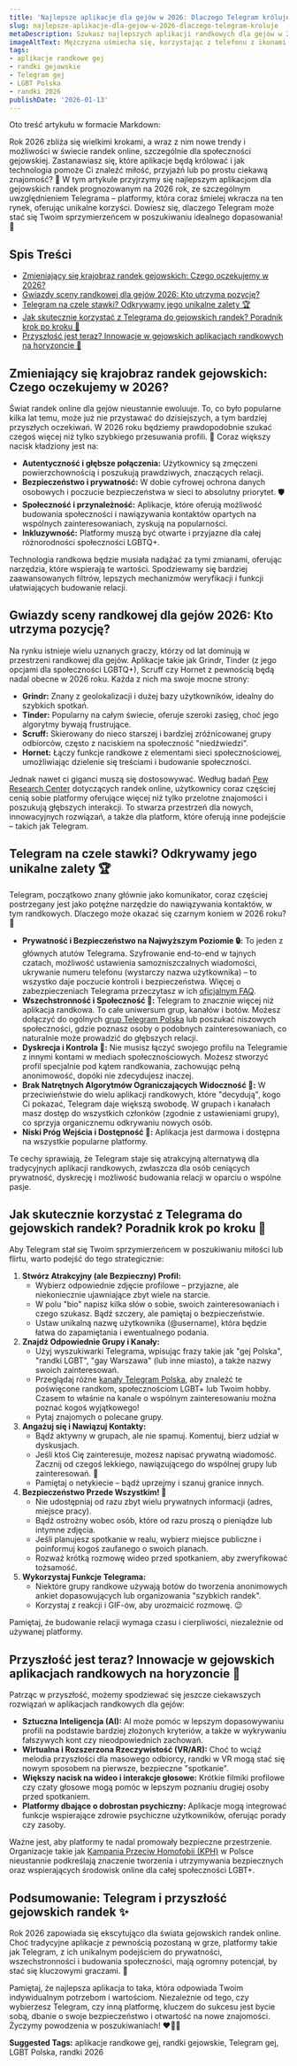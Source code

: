 ```yaml
---
title: 'Najlepsze aplikacje dla gejów w 2026: Dlaczego Telegram króluje?'
slug: najlepsze-aplikacje-dla-gejow-w-2026-dlaczego-telegram-kroluje
metaDescription: Szukasz najlepszych aplikacji randkowych dla gejów w 2026? Odkryj, dlaczego Telegram staje się liderem i jak znaleźć miłość lub flirt w bezpieczny sposób!
imageAltText: Mężczyzna uśmiecha się, korzystając z telefonu z ikonami aplikacji randkowych i logo Telegrama w tle, symbolizując randki gejowskie w 2026 roku.
tags:
- aplikacje randkowe gej
- randki gejowskie
- Telegram gej
- LGBT Polska
- randki 2026
publishDate: '2026-01-13'
---
```


Oto treść artykułu w formacie Markdown:

Rok 2026 zbliża się wielkimi krokami, a wraz z nim nowe trendy i możliwości w świecie randek online, szczególnie dla społeczności gejowskiej. Zastanawiasz się, które aplikacje będą królować i jak technologia pomoże Ci znaleźć miłość, przyjaźń lub po prostu ciekawą znajomość? 🤔 W tym artykule przyjrzymy się najlepszym aplikacjom dla gejowskich randek prognozowanym na 2026 rok, ze szczególnym uwzględnieniem Telegrama – platformy, która coraz śmielej wkracza na ten rynek, oferując unikalne korzyści. Dowiesz się, dlaczego Telegram może stać się Twoim sprzymierzeńcem w poszukiwaniu idealnego dopasowania! 💖

## Spis Treści

*   [Zmieniający się krajobraz randek gejowskich: Czego oczekujemy w 2026?](#zmieniajacy-sie-krajobraz-randek-gejowskich-czego-oczekujemy-w-2026)
*   [Gwiazdy sceny randkowej dla gejów 2026: Kto utrzyma pozycję?](#gwiazdy-sceny-randkowej-dla-gejow-2026-kto-utrzyma-pozycje)
*   [Telegram na czele stawki? Odkrywamy jego unikalne zalety 🏆](#telegram-na-czele-stawki-odkrywamy-jego-unikalne-zalety-)
*   [Jak skutecznie korzystać z Telegrama do gejowskich randek? Poradnik krok po kroku 🚀](#jak-skutecznie-korzystac-z-telegrama-do-gejowskich-randek-poradnik-krok-po-kroku-)
*   [Przyszłość jest teraz? Innowacje w gejowskich aplikacjach randkowych na horyzoncie 🌟](#przyszlosc-jest-teraz-innowacje-w-gejowskich-aplikacjach-randkowych-na-horyzoncie-)

## Zmieniający się krajobraz randek gejowskich: Czego oczekujemy w 2026?

Świat randek online dla gejów nieustannie ewoluuje. To, co było popularne kilka lat temu, może już nie przystawać do dzisiejszych, a tym bardziej przyszłych oczekiwań. W 2026 roku będziemy prawdopodobnie szukać czegoś więcej niż tylko szybkiego przesuwania profili. 💨 Coraz większy nacisk kładziony jest na:

*   **Autentyczność i głębsze połączenia:** Użytkownicy są zmęczeni powierzchownością i poszukują prawdziwych, znaczących relacji.
*   **Bezpieczeństwo i prywatność:** W dobie cyfrowej ochrona danych osobowych i poczucie bezpieczeństwa w sieci to absolutny priorytet. 🛡️
*   **Społeczność i przynależność:** Aplikacje, które oferują możliwość budowania społeczności i nawiązywania kontaktów opartych na wspólnych zainteresowaniach, zyskują na popularności.
*   **Inkluzywność:** Platformy muszą być otwarte i przyjazne dla całej różnorodności społeczności LGBTQ+.

Technologia randkowa będzie musiała nadążać za tymi zmianami, oferując narzędzia, które wspierają te wartości. Spodziewamy się bardziej zaawansowanych filtrów, lepszych mechanizmów weryfikacji i funkcji ułatwiających budowanie relacji.

## Gwiazdy sceny randkowej dla gejów 2026: Kto utrzyma pozycję?

Na rynku istnieje wielu uznanych graczy, którzy od lat dominują w przestrzeni randkowej dla gejów. Aplikacje takie jak Grindr, Tinder (z jego opcjami dla społeczności LGBTQ+), Scruff czy Hornet z pewnością będą nadal obecne w 2026 roku. Każda z nich ma swoje mocne strony:

*   **Grindr:** Znany z geolokalizacji i dużej bazy użytkowników, idealny do szybkich spotkań.
*   **Tinder:** Popularny na całym świecie, oferuje szeroki zasięg, choć jego algorytmy bywają frustrujące.
*   **Scruff:** Skierowany do nieco starszej i bardziej zróżnicowanej grupy odbiorców, często z naciskiem na społeczność "niedźwiedzi".
*   **Hornet:** Łączy funkcje randkowe z elementami sieci społecznościowej, umożliwiając dzielenie się treściami i budowanie społeczności.

Jednak nawet ci giganci muszą się dostosowywać. Według badań [Pew Research Center](https://www.pewresearch.org/internet/fact-sheet/online-dating/) dotyczących randek online, użytkownicy coraz częściej cenią sobie platformy oferujące więcej niż tylko przelotne znajomości i poszukują głębszych interakcji. To stwarza przestrzeń dla nowych, innowacyjnych rozwiązań, a także dla platform, które oferują inne podejście – takich jak Telegram.

## Telegram na czele stawki? Odkrywamy jego unikalne zalety 🏆

Telegram, początkowo znany głównie jako komunikator, coraz częściej postrzegany jest jako potężne narzędzie do nawiązywania kontaktów, w tym randkowych. Dlaczego może okazać się czarnym koniem w 2026 roku? 🤔

*   **Prywatność i Bezpieczeństwo na Najwyższym Poziomie 🔒:** To jeden z głównych atutów Telegrama. Szyfrowanie end-to-end w tajnych czatach, możliwość ustawienia samozniszczalnych wiadomości, ukrywanie numeru telefonu (wystarczy nazwa użytkownika) – to wszystko daje poczucie kontroli i bezpieczeństwa. Więcej o zabezpieczeniach Telegrama przeczytasz w ich [oficjalnym FAQ](https://telegram.org/faq#q-what-about-end-to-end-encryption).
*   **Wszechstronność i Społeczność 🤝:** Telegram to znacznie więcej niż aplikacja randkowa. To całe uniwersum grup, kanałów i botów. Możesz dołączyć do ogólnych [grup Telegram Polska](/grupy) lub poszukać niszowych społeczności, gdzie poznasz osoby o podobnych zainteresowaniach, co naturalnie może prowadzić do głębszych relacji.
*   **Dyskrecja i Kontrola 🤫:** Nie musisz łączyć swojego profilu na Telegramie z innymi kontami w mediach społecznościowych. Możesz stworzyć profil specjalnie pod kątem randkowania, zachowując pełną anonimowość, dopóki nie zdecydujesz inaczej.
*   **Brak Natrętnych Algorytmów Ograniczających Widoczność 👀:** W przeciwieństwie do wielu aplikacji randkowych, które "decydują", kogo Ci pokazać, Telegram daje większą swobodę. W grupach i kanałach masz dostęp do wszystkich członków (zgodnie z ustawieniami grupy), co sprzyja organicznemu odkrywaniu nowych osób.
*   **Niski Próg Wejścia i Dostępność 💸:** Aplikacja jest darmowa i dostępna na wszystkie popularne platformy.

Te cechy sprawiają, że Telegram staje się atrakcyjną alternatywą dla tradycyjnych aplikacji randkowych, zwłaszcza dla osób ceniących prywatność, dyskrecję i możliwość budowania relacji w oparciu o wspólne pasje.

## Jak skutecznie korzystać z Telegrama do gejowskich randek? Poradnik krok po kroku 🚀

Aby Telegram stał się Twoim sprzymierzeńcem w poszukiwaniu miłości lub flirtu, warto podejść do tego strategicznie:

1.  **Stwórz Atrakcyjny (ale Bezpieczny) Profil:**
    *   Wybierz odpowiednie zdjęcie profilowe – przyjazne, ale niekoniecznie ujawniające zbyt wiele na starcie.
    *   W polu "bio" napisz kilka słów o sobie, swoich zainteresowaniach i czego szukasz. Bądź szczery, ale pamiętaj o bezpieczeństwie.
    *   Ustaw unikalną nazwę użytkownika (@username), która będzie łatwa do zapamiętania i ewentualnego podania.
2.  **Znajdź Odpowiednie Grupy i Kanały:**
    *   Użyj wyszukiwarki Telegrama, wpisując frazy takie jak "gej Polska", "randki LGBT", "gay Warszawa" (lub inne miasto), a także nazwy swoich zainteresowań.
    *   Przeglądaj różne [kanały Telegram Polska](/kanaly), aby znaleźć te poświęcone randkom, społecznościom LGBT+ lub Twoim hobby. Czasem to właśnie na kanale o wspólnym zainteresowaniu można poznać kogoś wyjątkowego!
    *   Pytaj znajomych o polecane grupy.
3.  **Angażuj się i Nawiązuj Kontakty:**
    *   Bądź aktywny w grupach, ale nie spamuj. Komentuj, bierz udział w dyskusjach.
    *   Jeśli ktoś Cię zainteresuje, możesz napisać prywatną wiadomość. Zacznij od czegoś lekkiego, nawiązującego do wspólnej grupy lub zainteresowań. 💬
    *   Pamiętaj o netykiecie – bądź uprzejmy i szanuj granice innych.
4.  **Bezpieczeństwo Przede Wszystkim! 🚨**
    *   Nie udostępniaj od razu zbyt wielu prywatnych informacji (adres, miejsce pracy).
    *   Bądź ostrożny wobec osób, które od razu proszą o pieniądze lub intymne zdjęcia.
    *   Jeśli planujesz spotkanie w realu, wybierz miejsce publiczne i poinformuj kogoś zaufanego o swoich planach.
    *   Rozważ krótką rozmowę wideo przed spotkaniem, aby zweryfikować tożsamość.
5.  **Wykorzystaj Funkcje Telegrama:**
    *   Niektóre grupy randkowe używają botów do tworzenia anonimowych ankiet dopasowujących lub organizowania "szybkich randek".
    *   Korzystaj z reakcji i GIF-ów, aby urozmaicić rozmowę. 😉

Pamiętaj, że budowanie relacji wymaga czasu i cierpliwości, niezależnie od używanej platformy.

## Przyszłość jest teraz? Innowacje w gejowskich aplikacjach randkowych na horyzoncie 🌟

Patrząc w przyszłość, możemy spodziewać się jeszcze ciekawszych rozwiązań w aplikacjach randkowych dla gejów:

*   **Sztuczna Inteligencja (AI):** AI może pomóc w lepszym dopasowywaniu profili na podstawie bardziej złożonych kryteriów, a także w wykrywaniu fałszywych kont czy nieodpowiednich zachowań.
*   **Wirtualna i Rozszerzona Rzeczywistość (VR/AR):** Choć to wciąż melodia przyszłości dla masowego odbiorcy, randki w VR mogą stać się nowym sposobem na pierwsze, bezpieczne "spotkanie".
*   **Większy nacisk na wideo i interakcje głosowe:** Krótkie filmiki profilowe czy czaty głosowe mogą pomóc w lepszym poznaniu drugiej osoby przed spotkaniem.
*   **Platformy dbające o dobrostan psychiczny:** Aplikacje mogą integrować funkcje wspierające zdrowie psychiczne użytkowników, oferując porady czy zasoby.

Ważne jest, aby platformy te nadal promowały bezpieczne przestrzenie. Organizacje takie jak [Kampania Przeciw Homofobii (KPH)](https://kph.org.pl/) w Polsce nieustannie podkreślają znaczenie tworzenia i utrzymywania bezpiecznych oraz wspierających środowisk online dla całej społeczności LGBT+.

## Podsumowanie: Telegram i przyszłość gejowskich randek ✨

Rok 2026 zapowiada się ekscytująco dla świata gejowskich randek online. Choć tradycyjne aplikacje z pewnością pozostaną w grze, platformy takie jak Telegram, z ich unikalnym podejściem do prywatności, wszechstronności i budowania społeczności, mają ogromny potencjał, by stać się kluczowymi graczami. 🚀

Pamiętaj, że najlepsza aplikacja to taka, która odpowiada Twoim indywidualnym potrzebom i wartościom. Niezależnie od tego, czy wybierzesz Telegram, czy inną platformę, kluczem do sukcesu jest bycie sobą, dbanie o swoje bezpieczeństwo i otwartość na nowe znajomości. Życzymy powodzenia w poszukiwaniach! ❤️🏳️‍🌈




**Suggested Tags:**
aplikacje randkowe gej, randki gejowskie, Telegram gej, LGBT Polska, randki 2026
